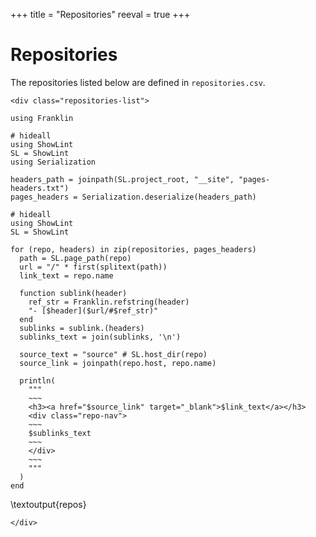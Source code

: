 +++
title = "Repositories"
reeval = true
+++

# Repositories

The repositories listed below are defined in `repositories.csv`.

~~~
<div class="repositories-list">
~~~
```julia:create_repo_pages
using Franklin

# hideall
using ShowLint
SL = ShowLint
using Serialization

headers_path = joinpath(SL.project_root, "__site", "pages-headers.txt")
pages_headers = Serialization.deserialize(headers_path)
```

```julia:repos
# hideall
using ShowLint
SL = ShowLint

for (repo, headers) in zip(repositories, pages_headers)
  path = SL.page_path(repo)
  url = "/" * first(splitext(path))
  link_text = repo.name

  function sublink(header)
    ref_str = Franklin.refstring(header)
    "- [$header]($url/#$ref_str)" 
  end
  sublinks = sublink.(headers)
  sublinks_text = join(sublinks, '\n')

  source_text = "source" # SL.host_dir(repo)
  source_link = joinpath(repo.host, repo.name)

  println(
    """
    ~~~
    <h3><a href="$source_link" target="_blank">$link_text</a></h3>
    <div class="repo-nav">
    ~~~
    $sublinks_text
    ~~~
    </div>
    ~~~
    """
  )
end
```
\textoutput{repos}
~~~
</div>
~~~
